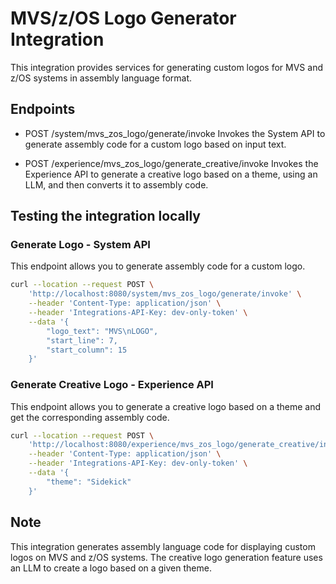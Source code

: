 # MVS/z/OS Logo Generator Integration

This integration provides services for generating custom logos for MVS and z/OS systems in assembly language format.

## Endpoints

- POST /system/mvs_zos_logo/generate/invoke
  Invokes the System API to generate assembly code for a custom logo based on input text.

- POST /experience/mvs_zos_logo/generate_creative/invoke
  Invokes the Experience API to generate a creative logo based on a theme, using an LLM, and then converts it to assembly code.

## Testing the integration locally

### Generate Logo - System API

This endpoint allows you to generate assembly code for a custom logo.

```bash
curl --location --request POST \
    'http://localhost:8080/system/mvs_zos_logo/generate/invoke' \
    --header 'Content-Type: application/json' \
    --header 'Integrations-API-Key: dev-only-token' \
    --data '{
        "logo_text": "MVS\nLOGO",
        "start_line": 7,
        "start_column": 15
    }'
```

### Generate Creative Logo - Experience API

This endpoint allows you to generate a creative logo based on a theme and get the corresponding assembly code.

```bash
curl --location --request POST \
    'http://localhost:8080/experience/mvs_zos_logo/generate_creative/invoke' \
    --header 'Content-Type: application/json' \
    --header 'Integrations-API-Key: dev-only-token' \
    --data '{
        "theme": "Sidekick"
    }'
```

## Note

This integration generates assembly language code for displaying custom logos on MVS and z/OS systems. The creative logo generation feature uses an LLM to create a logo based on a given theme.
